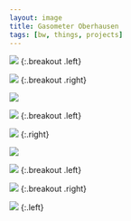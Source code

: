 ```yaml
---
layout: image
title: Gasometer Oberhausen
tags: [bw, things, projects]
---
```

![]({{site.url}}/i/IMG_6854.jpg)
{:.breakout .left}

![]({{site.url}}/i/IMG_6805.jpg)
{:.breakout .right}

![]({{site.url}}/i/IMG_6880.jpg)

![]({{site.url}}/i/IMG_6881.jpg)
{:.breakout .left}

![]({{site.url}}/i/IMG_6885.jpg)
{:.right}

![]({{site.url}}/i/IMG_6889.jpg)

![]({{site.url}}/i/IMG_6862.jpg)
{:.breakout .left}

![]({{site.url}}/i/IMG_6870.jpg)
{:.breakout .right}

![]({{site.url}}/i/IMG_6872.jpg)
{:.left}

